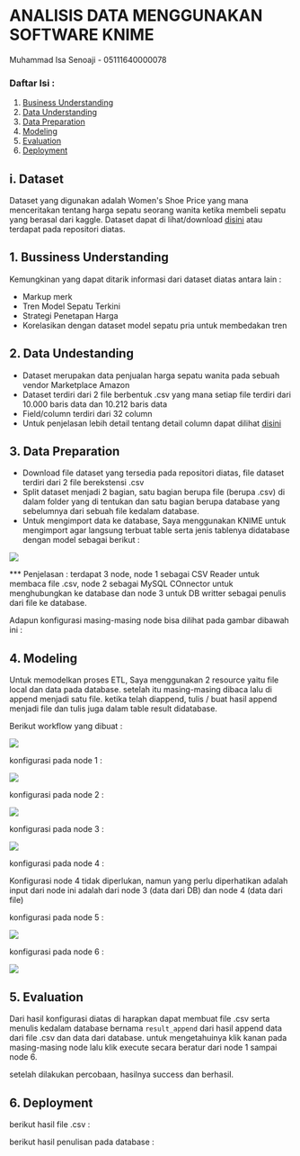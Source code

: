 # ANALISIS DATA MENGGUNAKAN SOFTWARE KNIME

Muhammad Isa Senoaji - 05111640000078

### Daftar Isi :

1. [Business Understanding](#1-bussiness-understanding)
2. [Data Understanding](#2-data-undestanding)
3. [Data Preparation](#3-data-preparation)
4. [Modeling](#4-modeling)
5. [Evaluation](#5-evaluation)
6. [Deployment](#6-deployment)

## i. Dataset

Dataset yang digunakan adalah Women's Shoe Price yang mana menceritakan tentang harga sepatu seorang wanita ketika membeli sepatu yang berasal dari kaggle. Dataset dapat di lihat/download <a href="https://www.kaggle.com/datafiniti/womens-shoes-prices">disini</a> atau terdapat pada repositori diatas.

## 1. Bussiness Understanding

Kemungkinan yang dapat ditarik informasi dari dataset diatas antara lain :
- Markup merk
- Tren Model Sepatu Terkini
- Strategi Penetapan Harga
- Korelasikan dengan dataset model sepatu pria untuk membedakan tren


## 2. Data Undestanding

- Dataset merupakan data penjualan harga sepatu wanita pada sebuah vendor Marketplace Amazon
- Dataset terdiri dari 2 file berbentuk .csv yang mana setiap file terdiri dari 10.000 baris data dan 10.212 baris data
- Field/column terdiri dari 32 column
- Untuk penjelasan lebih detail tentang detail column dapat dilihat <a href="https://developer.datafiniti.co/docs/product-data-schema">disini</a>

## 3. Data Preparation

- Download file dataset yang tersedia pada repositori diatas, file dataset terdiri dari 2 file berekstensi .csv
- Split dataset menjadi 2 bagian, satu bagian berupa file (berupa .csv) di dalam folder yang di tentukan dan satu bagian berupa database yang sebelumnya dari sebuah file kedalam database. 
- Untuk mengimport data ke database, Saya menggunakan KNIME untuk mengimport agar langsung terbuat table serta jenis tablenya didatabase dengan model sebagai berikut :

<img src="/KNIME-Analitytics/resource/screenshot/Screenshot (10).png">

*** Penjelasan : terdapat 3 node, node 1 sebagai CSV Reader untuk membaca file .csv, node 2 sebagai MySQL COnnector untuk menghubungkan ke database dan node 3 untuk DB writter sebagai penulis dari file ke database.

Adapun konfigurasi masing-masing node bisa dilihat pada gambar dibawah ini :

## 4. Modeling

Untuk memodelkan proses ETL, Saya menggunakan 2 resource yaitu file local dan data pada database. setelah itu masing-masing dibaca lalu di append menjadi satu file. ketika telah diappend, tulis / buat hasil append menjadi file dan tulis juga dalam table result didatabase. 

Berikut workflow yang dibuat :

<img src="/KNIME-Analitytics/resource/screenshot/Screenshot (19).png">

konfigurasi pada node 1 :

<img src="/KNIME-Analitytics/resource/screenshot/Screenshot (14).png">

konfigurasi pada node 2 :

<img src="/KNIME-Analitytics/resource/screenshot/Screenshot (15).png">

konfigurasi pada node 3 :

<img src="/KNIME-Analitytics/resource/screenshot/Screenshot (16).png">

konfigurasi pada node 4 :

Konfigurasi node 4 tidak diperlukan, namun yang perlu diperhatikan adalah input dari node ini adalah dari node 3 (data dari DB) dan node 4 (data dari file)

konfigurasi pada node 5 :

<img src="/KNIME-Analitytics/resource/screenshot/Screenshot (17).png">

konfigurasi pada node 6 :

<img src="/KNIME-Analitytics/resource/screenshot/Screenshot (18).png">



## 5. Evaluation

Dari hasil konfigurasi diatas di harapkan dapat membuat file .csv serta menulis kedalam database bernama ``` result_append ``` dari hasil append data dari file .csv dan data dari database. untuk mengetahuinya klik kanan pada masing-masing node lalu klik execute secara beratur dari node 1 sampai node 6.

setelah dilakukan percobaan, hasilnya success dan berhasil.


## 6. Deployment

berikut hasil file .csv :



berikut hasil penulisan pada database :



